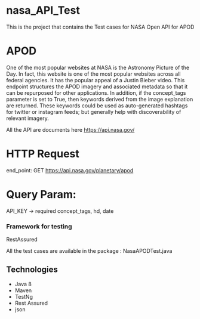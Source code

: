 # nasa_API_Test
This is the project that contains the Test cases for NASA Open API for APOD
# APOD
One of the most popular websites at NASA is the Astronomy Picture of the Day. In fact, this website is one of the most popular websites across all federal agencies. It has the popular appeal of a Justin Bieber video. This endpoint structures the APOD imagery and associated metadata so that it can be repurposed for other applications. In addition, if the concept_tags parameter is set to True, then keywords derived from the image explanation are returned. These keywords could be used as auto-generated hashtags for twitter or instagram feeds; but generally help with discoverability of relevant imagery.

All the API are documents here https://api.nasa.gov/

# HTTP Request
end_point: GET https://api.nasa.gov/planetary/apod
# Query Param:
API_KEY -> required
concept_tags,
hd,
date


### Framework for testing

RestAssured

All the test cases are available in the package : NasaAPODTest.java

## Technologies

* Java 8
* Maven
* TestNg
* Rest Assured
* json

